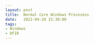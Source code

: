 ```yaml
---
layout: post
title:  Normal Core Windows Procesess 
date:   2022-04-20 15:30:00
tags:
- Windows
- DFIR
---
```

